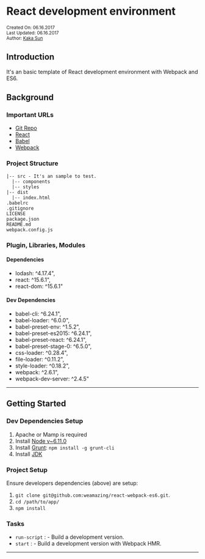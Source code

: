 # React development environment

<small>Created On: 06.16.2017</small><br/>
<small>Last Updated: 06.16.2017</small><br/>
<small>Author: [Kaka Sun](mailto:3940797@qq.com)</small>

## Introduction

It's an basic template of React development environment with Webpack and ES6.

## Background

### Important URLs

- [Git Repo](https://github.com/weamazing/react-webpack-es6.git)
- [React](https://facebook.github.io/react/)
- [Babel](http://babeljs.io/)
- [Webpack](https://webpack.js.org)

### Project Structure

```
|-- src - It's an sample to test.
  |-- components
  |-- styles
|-- dist
  |-- index.html
.babelrc
.gitignore
LICENSE
package.json
README.md
webpack.config.js
```

### Plugin, Libraries, Modules

#### Dependencies

* lodash: ^4.17.4",
* react: ^15.6.1",
* react-dom: ^15.6.1"

#### Dev Dependencies
* babel-cli: ^6.24.1",
* babel-loader: ^6.0.0",
* babel-preset-env: ^1.5.2",
* babel-preset-es2015: ^6.24.1",
* babel-preset-react: ^6.24.1",
* babel-preset-stage-0: ^6.5.0",
* css-loader: ^0.28.4",
* file-loader: ^0.11.2",
* style-loader: ^0.18.2",
* webpack: ^2.6.1",
* webpack-dev-server: ^2.4.5"

---

## Getting Started

### Dev Dependencies Setup

1. Apache or Mamp is required
2. Install [Node v~6.11.0](https://nodejs.org/en/download/)
3. Install [Grunt](http://gruntjs.com/): `npm install -g grunt-cli`
4. Install [JDK](http://www.oracle.com/technetwork/java/javase/downloads/jdk8-downloads-2133151.html)

### Project Setup

Ensure developers dependencies (above) are setup:

1. `git clone git@github.com:weamazing/react-webpack-es6.git`.
2. `cd /path/to/app/`
3. `npm install`

### Tasks

- `run-script` :	- Build a development version.
- `start` :			- Build a development version with Webpack HMR.

---

